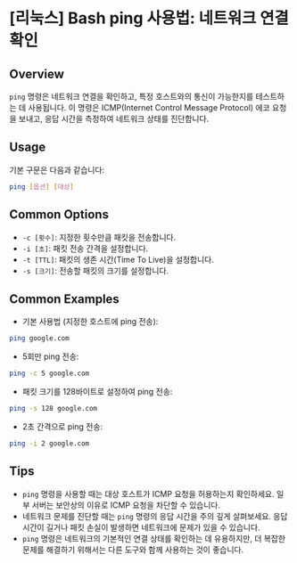 # [리눅스] Bash ping 사용법: 네트워크 연결 확인

## Overview
`ping` 명령은 네트워크 연결을 확인하고, 특정 호스트와의 통신이 가능한지를 테스트하는 데 사용됩니다. 이 명령은 ICMP(Internet Control Message Protocol) 에코 요청을 보내고, 응답 시간을 측정하여 네트워크 상태를 진단합니다.

## Usage
기본 구문은 다음과 같습니다:

```bash
ping [옵션] [대상]
```

## Common Options
- `-c [횟수]`: 지정한 횟수만큼 패킷을 전송합니다.
- `-i [초]`: 패킷 전송 간격을 설정합니다.
- `-t [TTL]`: 패킷의 생존 시간(Time To Live)을 설정합니다.
- `-s [크기]`: 전송할 패킷의 크기를 설정합니다.

## Common Examples
- 기본 사용법 (지정한 호스트에 ping 전송):
```bash
ping google.com
```

- 5회만 ping 전송:
```bash
ping -c 5 google.com
```

- 패킷 크기를 128바이트로 설정하여 ping 전송:
```bash
ping -s 128 google.com
```

- 2초 간격으로 ping 전송:
```bash
ping -i 2 google.com
```

## Tips
- `ping` 명령을 사용할 때는 대상 호스트가 ICMP 요청을 허용하는지 확인하세요. 일부 서버는 보안상의 이유로 ICMP 요청을 차단할 수 있습니다.
- 네트워크 문제를 진단할 때는 `ping` 명령의 응답 시간을 주의 깊게 살펴보세요. 응답 시간이 길거나 패킷 손실이 발생하면 네트워크에 문제가 있을 수 있습니다.
- `ping` 명령은 네트워크의 기본적인 연결 상태를 확인하는 데 유용하지만, 더 복잡한 문제를 해결하기 위해서는 다른 도구와 함께 사용하는 것이 좋습니다.